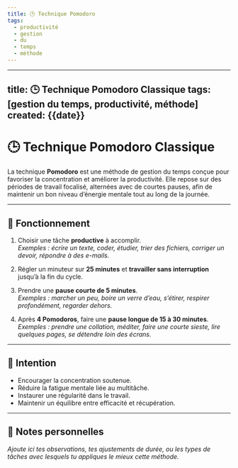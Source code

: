 ```yaml
---
title: 🕒 Technique Pomodoro
tags:
  - productivité
  - gestion
  - du
  - temps
  - méthode
---
```

---
title: 🕒 Technique Pomodoro Classique
tags: [gestion du temps, productivité, méthode]
created: {{date}}
---

# 🕒 Technique Pomodoro Classique

La technique **Pomodoro** est une méthode de gestion du temps conçue pour favoriser la concentration et améliorer la productivité. Elle repose sur des périodes de travail focalisé, alternées avec de courtes pauses, afin de maintenir un bon niveau d’énergie mentale tout au long de la journée.

---

## 🔧 Fonctionnement

1. Choisir une tâche **productive** à accomplir.  
   _Exemples : écrire un texte, coder, étudier, trier des fichiers, corriger un devoir, répondre à des e-mails._

2. Régler un minuteur sur **25 minutes** et **travailler sans interruption** jusqu’à la fin du cycle.

3. Prendre une **pause courte de 5 minutes**.  
   _Exemples : marcher un peu, boire un verre d’eau, s’étirer, respirer profondément, regarder dehors._

4. Après **4 Pomodoros**, faire une **pause longue de 15 à 30 minutes**.  
   _Exemples : prendre une collation, méditer, faire une courte sieste, lire quelques pages, se détendre loin des écrans._

---

## 🎯 Intention

- Encourager la concentration soutenue.
- Réduire la fatigue mentale liée au multitâche.
- Instaurer une régularité dans le travail.
- Maintenir un équilibre entre efficacité et récupération.

---

## 📝 Notes personnelles

_Ajoute ici tes observations, tes ajustements de durée, ou les types de tâches avec lesquels tu appliques le mieux cette méthode._
